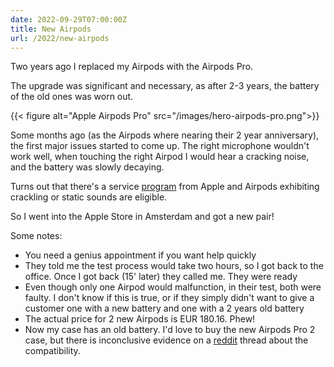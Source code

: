 ```yaml
---
date: 2022-09-29T07:00:00Z
title: New Airpods
url: /2022/new-airpods
---
```


Two years ago I replaced my Airpods with the Airpods Pro.

The upgrade was significant and necessary, as after 2-3 years, the battery of the old ones was worn out.

{{< figure alt="Apple Airpods Pro" src="/images/hero-airpods-pro.png">}}


Some months ago (as the Airpods where nearing their 2 year anniversary), the first major issues started to come up. The right microphone wouldn't work well, when touching the right Airpod I would hear a cracking noise, and the battery was slowly decaying.

Turns out that there's a service [program] from Apple and Airpods exhibiting crackling or static sounds are eligible.

So I went into the Apple Store in Amsterdam and got a new pair!

Some notes:

- You need a genius appointment if you want help quickly
- They told me the test process would take two hours, so I got back to the office. Once I got back (15' later) they called me. They were ready
- Even though only one Airpod would malfunction, in their test, both were faulty. I don't know if this is true, or if they simply didn't want to give a customer one with a new battery and one with a 2 years old battery
- The actual price for 2 new Airpods is EUR 180.16. Phew!
- Now my case has an old battery. I'd love to buy the new Airpods Pro 2 case, but there is inconclusive evidence on a [reddit] thread about the compatibility.

[program]: https://support.apple.com/airpods-pro-service-program-sound-issues
[reddit]: https://www.reddit.com/r/airpods/comments/xlvdos/does_the_airpods_pro_2_case_work_with_the_airpods/

